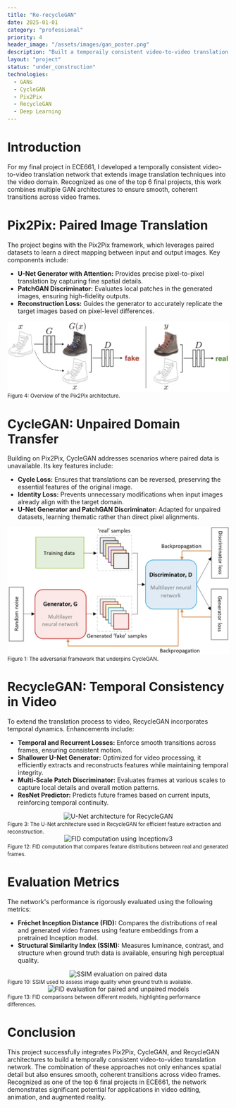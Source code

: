 ```yaml
---
title: "Re-recycleGAN"
date: 2025-01-01
category: "professional"
priority: 4
header_image: "/assets/images/gan_poster.png"
description: "Built a temporaily consistent video-to-video translation network. Top 6 (highest) of ECE661 final projects."
layout: "project" 
status: "under_construction"
technologies:
  - GANs
  - CycleGAN
  - Pix2Pix
  - RecycleGAN
  - Deep Learning
---
```


# Introduction

For my final project in ECE661, I developed a temporally consistent video-to-video translation network that extends image translation techniques into the video domain. Recognized as one of the top 6 final projects, this work combines multiple GAN architectures to ensure smooth, coherent transitions across video frames.

# Pix2Pix: Paired Image Translation

The project begins with the Pix2Pix framework, which leverages paired datasets to learn a direct mapping between input and output images. Key components include:

- **U-Net Generator with Attention:** Provides precise pixel-to-pixel translation by capturing fine spatial details.
- **PatchGAN Discriminator:** Evaluates local patches in the generated images, ensuring high-fidelity outputs.
- **Reconstruction Loss:** Guides the generator to accurately replicate the target images based on pixel-level differences.

<div style="display: flex; justify-content: center; width: 100%">
  <img src="/assets/images/figure4.png" alt="Pix2Pix Generator and Discriminator overview" />
</div>
<small>Figure 4: Overview of the Pix2Pix architecture.</small>

# CycleGAN: Unpaired Domain Transfer

Building on Pix2Pix, CycleGAN addresses scenarios where paired data is unavailable. Its key features include:

- **Cycle Loss:** Ensures that translations can be reversed, preserving the essential features of the original image.
- **Identity Loss:** Prevents unnecessary modifications when input images already align with the target domain.
- **U-Net Generator and PatchGAN Discriminator:** Adapted for unpaired datasets, learning thematic rather than direct pixel alignments.

<div style="display: flex; justify-content: center; width: 100%">
  <img src="/assets/images/figure1.png" alt="Adversarial loss driving the generator and discriminator" />
</div>
<small>Figure 1: The adversarial framework that underpins CycleGAN.</small>

# RecycleGAN: Temporal Consistency in Video

To extend the translation process to video, RecycleGAN incorporates temporal dynamics. Enhancements include:

- **Temporal and Recurrent Losses:** Enforce smooth transitions across frames, ensuring consistent motion.
- **Shallower U-Net Generator:** Optimized for video processing, it efficiently extracts and reconstructs features while maintaining temporal integrity.
- **Multi-Scale Patch Discriminator:** Evaluates frames at various scales to capture local details and overall motion patterns.
- **ResNet Predictor:** Predicts future frames based on current inputs, reinforcing temporal continuity.

<div style="display: flex; justify-content: center; width: 100%">
  <img src="/assets/images/figure3.png" alt="U-Net architecture for RecycleGAN" />
</div>
<small>Figure 3: The U-Net architecture used in RecycleGAN for efficient feature extraction and reconstruction.</small>

<div style="display: flex; justify-content: center; width: 100%">
  <img src="/assets/images/figure12.png" alt="FID computation using Inceptionv3" />
</div>
<small>Figure 12: FID computation that compares feature distributions between real and generated frames.</small>

# Evaluation Metrics

The network's performance is rigorously evaluated using the following metrics:

- **Fréchet Inception Distance (FID):** Compares the distributions of real and generated video frames using feature embeddings from a pretrained Inception model.
- **Structural Similarity Index (SSIM):** Measures luminance, contrast, and structure when ground truth data is available, ensuring high perceptual quality.

<div style="display: flex; justify-content: center; width: 100%">
  <img src="/assets/images/figure10.png" alt="SSIM evaluation on paired data" />
</div>
<small>Figure 10: SSIM used to assess image quality when ground truth is available.</small>

<div style="display: flex; justify-content: center; width: 100%">
  <img src="/assets/images/figure13.png" alt="FID evaluation for paired and unpaired models" />
</div>
<small>Figure 13: FID comparisons between different models, highlighting performance differences.</small>

# Conclusion

This project successfully integrates Pix2Pix, CycleGAN, and RecycleGAN architectures to build a temporally consistent video-to-video translation network. The combination of these approaches not only enhances spatial detail but also ensures smooth, coherent transitions across video frames. Recognized as one of the top 6 final projects in ECE661, the network demonstrates significant potential for applications in video editing, animation, and augmented reality.